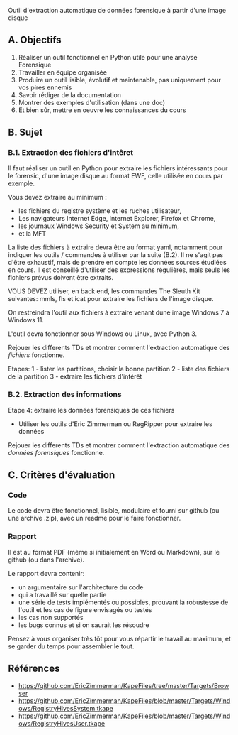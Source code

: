 
Outil d'extraction automatique de données forensique à partir d'une image disque 


## A. Objectifs

1. Réaliser un outil fonctionnel en Python utile pour une analyse Forensique
2. Travailler en équipe organisée
3. Produire un outil lisible, évolutif et maintenable, pas uniquement pour vos pires ennemis
4. Savoir rédiger de la documentation
5. Montrer des exemples d'utilisation (dans une doc)
6. Et bien sûr, mettre en oeuvre les connaissances du cours

## B. Sujet

### B.1. Extraction des fichiers d'intêret

Il faut réaliser un outil en Python pour extraire les fichiers intéressants pour le forensic, d'une image disque au format EWF, celle utilisée en cours par exemple.

Vous devez extraire au minimum :

- les fichiers du registre système et les ruches utilisateur,
- Les navigateurs Internet Edge, Internet Explorer, Firefox et Chrome,
- les journaux Windows Security et System au minimum,
- et la MFT

La liste des fichiers à extraire devra être au format yaml, notamment pour indiquer les outils / commandes à utiliser par la suite (B.2).
Il ne s'agit pas d'être exhaustif, mais de prendre en compte les données sources étudiées en cours.
Il est conseillé d'utiliser des expressions régulières, mais seuls les fichiers prévus doivent être extraits.

VOUS DEVEZ utiliser, en back end, les commandes The Sleuth Kit suivantes: mmls, fls et icat pour extraire les fichiers de l'image disque.

On restreindra l'outil aux fichiers à extraire venant dune image Windows 7 à Windows 11.

L'outil devra fonctionner sous Windows ou Linux, avec Python 3.

Rejouer les differents TDs et montrer comment l'extraction automatique des *fichiers* fonctionne.

Etapes:
1 - lister les partitions, choisir la bonne partition
2 - liste des fichiers de la partition
3 - extraire les fichiers d'intérêt


### B.2. Extraction des informations

Etape 4: extraire les données forensiques de ces fichiers

- Utiliser les outils d'Eric Zimmerman ou RegRipper pour extraire les données

Rejouer les differents TDs et montrer comment l'extraction automatique des *données forensiques* fonctionne.

## C. Critères d'évaluation

### Code

Le code devra être fonctionnel, lisible, modulaire et fourni sur github (ou une archive .zip), avec un readme pour le faire fonctionner.

### Rapport

Il est au format PDF (même si initialement en Word ou Markdown), sur le github (ou dans l'archive).

Le rapport devra contenir:
- un argumentaire sur l'architecture du code
- qui a travaillé sur quelle partie
- une série de tests implémentés ou possibles, prouvant la robustesse de l'outil et les cas de figure envisagés ou testés
- les cas non supportés
- les bugs connus et si on saurait les résoudre


Pensez à vous organiser très tôt pour vous répartir le travail au maximum, et se garder du temps pour assembler le tout.

## Références

- https://github.com/EricZimmerman/KapeFiles/tree/master/Targets/Browser
- https://github.com/EricZimmerman/KapeFiles/blob/master/Targets/Windows/RegistryHivesSystem.tkape
- https://github.com/EricZimmerman/KapeFiles/blob/master/Targets/Windows/RegistryHivesUser.tkape 